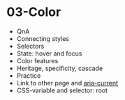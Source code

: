 # 03-Color

- QnA
- Сonnecting styles
- Selectors
- State: hover and focus
- Color features
- Heritage, specificity, cascade
- Practice
- Link to other page and [aria-current](https://tink.uk/using-the-aria-current-attribute/)
- CSS-variable and selector: root
